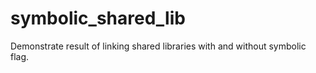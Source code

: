 # symbolic_shared_lib
Demonstrate result of linking shared libraries with and without symbolic flag.
